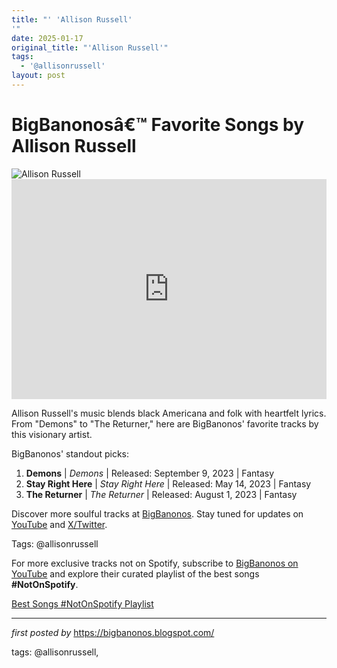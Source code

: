 ```yaml
---
title: "' 'Allison Russell'
'"
date: 2025-01-17
original_title: "'Allison Russell'"
tags:
  - '@allisonrussell'
layout: post
---
```

 <!-- Title of the Post -->
<h1 >BigBanonosâ€™ Favorite Songs by Allison Russell</h1> <!-- Featured Image -->
<div > <img src="https://i.scdn.co/image/ab6761610000e5eb48d1162e2147fe542e75b73d" alt="Allison Russell">
</div> <!-- Spotify Embed -->
<div > <iframe src="https://open.spotify.com/embed/playlist/3Siq4x74V7fF5w5pXus58o?utm_source=generator" width="100%" height="352" frameBorder="0" allowfullscreen="" allow="autoplay; clipboard-write; encrypted-media; fullscreen; picture-in-picture" loading="lazy"></iframe>
</div> <!-- Introductory Text -->
<p >Allison Russell's music blends black Americana and folk with heartfelt lyrics. From "Demons" to "The Returner," here are BigBanonos' favorite tracks by this visionary artist.</p> <!-- Song Highlights -->
<div > <p>BigBanonos' standout picks:</p> <ol> <li><strong>Demons</strong> | <em>Demons</em> | Released: September 9, 2023 | Fantasy</li> <li><strong>Stay Right Here</strong> | <em>Stay Right Here</em> | Released: May 14, 2023 | Fantasy</li> <li><strong>The Returner</strong> | <em>The Returner</em> | Released: August 1, 2023 | Fantasy</li> </ol>
</div> <!-- Footer Links -->
<div > <p>Discover more soulful tracks at <a href="https://bigbanonos.blogspot.com/" target="_blank">BigBanonos</a>. Stay tuned for updates on <a href="https://www.youtube.com/@BigBanonos" target="_blank">YouTube</a> and <a href="https://x.com/bigbanonos" target="_blank">X/Twitter</a>.</p>
</div> <!-- Tags -->
<p >Tags: @allisonrussell</p>


<!--Subscribe and Playlist Links-->
<div>
    <p>For more exclusive tracks not on Spotify, subscribe to <a href="https://www.youtube.com/@BigBanonos" target="_blank">BigBanonos on YouTube</a> and explore their curated playlist of the best songs <strong>#NotOnSpotify</strong>.</p>
    <p><a href="https://www.youtube.com/playlist?list=PLtuNtuTatqI0kFahUCbtbfenC_ET5O_tr" target="_blank">Best Songs #NotOnSpotify Playlist<br /></a></p></div>

<hr />

<p><em>first posted by</em> <a href="https://bigbanonos.blogspot.com/" rel="noopener" target="_new">https://bigbanonos.blogspot.com/</a></p>

<p>tags: @allisonrussell,</p>
